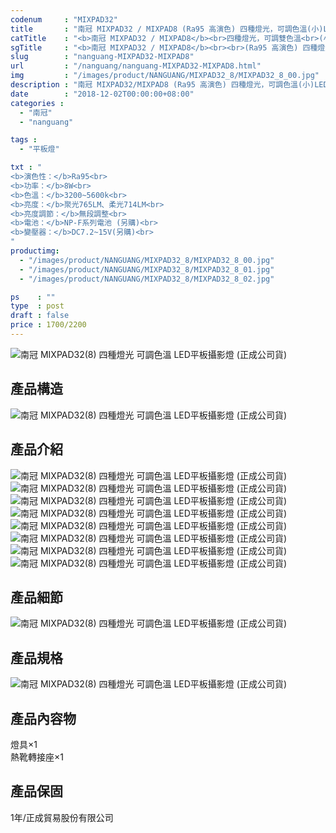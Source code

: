 ```yaml
---
codenum     : "MIXPAD32"
title       : "南冠 MIXPAD32 / MIXPAD8 (Ra95 高演色) 四種燈光，可調色溫(小)LED平板攝影燈 | 正成公司貨"
catTitle    : "<b>南冠 MIXPAD32 / MIXPAD8</b><br>四種燈光，可調雙色溫<br>(小)LED平板燈<br>(正成公司貨)"
sgTitle     : "<b>南冠 MIXPAD32 / MIXPAD8</b><br><br>(Ra95 高演色) 四種燈光，可調雙色溫(小)LED平板攝影燈<br>(正成公司貨)"
slug        : "nanguang-MIXPAD32-MIXPAD8"
url         : "/nanguang/nanguang-MIXPAD32-MIXPAD8.html"
img         : "/images/product/NANGUANG/MIXPAD32_8/MIXPAD32_8_00.jpg"
description : "南冠 MIXPAD32/MIXPAD8 (Ra95 高演色) 四種燈光，可調色溫(小)LED平板攝影燈，讓在補光時更加的靈活運用"
date        : "2018-12-02T00:00:00+08:00"
categories :
  - "南冠"
  - "nanguang"

tags :
  - "平板燈"

txt : "
<b>演色性：</b>Ra95<br>
<b>功率：</b>8W<br>
<b>色溫：</b>3200~5600k<br>
<b>亮度：</b>聚光765LM、柔光714LM<br>
<b>亮度調節：</b>無段調整<br>
<b>電池：</b>NP-F系列電池 (另購)<br>
<b>變壓器：</b>DC7.2~15V(另購)<br>
"
productimg:
  - "/images/product/NANGUANG/MIXPAD32_8/MIXPAD32_8_00.jpg"
  - "/images/product/NANGUANG/MIXPAD32_8/MIXPAD32_8_01.jpg"
  - "/images/product/NANGUANG/MIXPAD32_8/MIXPAD32_8_02.jpg"

ps    : ""
type  : post
draft : false
price : 1700/2200
---
```

<p>
<img src="/images/product/NANGUANG/MIXPAD32_8/MIXPAD32_8_03.jpg" alt="南冠 MIXPAD32(8) 四種燈光 可調色溫 LED平板攝影燈 (正成公司貨)">
</p>
<h2>產品構造</h2>
<p>
<img src="/images/product/NANGUANG/MIXPAD32_8/MIXPAD32_8_04.jpg" alt="南冠 MIXPAD32(8) 四種燈光 可調色溫 LED平板攝影燈 (正成公司貨)">
</p>
<h2>產品介紹</h2>
<p>
<img src="/images/product/NANGUANG/MIXPAD32_8/MIXPAD32_8_05.jpg" alt="南冠 MIXPAD32(8) 四種燈光 可調色溫 LED平板攝影燈 (正成公司貨)">
<img src="/images/product/NANGUANG/MIXPAD32_8/MIXPAD32_8_06.jpg" alt="南冠 MIXPAD32(8) 四種燈光 可調色溫 LED平板攝影燈 (正成公司貨)">
<img src="/images/product/NANGUANG/MIXPAD32_8/MIXPAD32_8_07.jpg" alt="南冠 MIXPAD32(8) 四種燈光 可調色溫 LED平板攝影燈 (正成公司貨)">
<img src="/images/product/NANGUANG/MIXPAD32_8/MIXPAD32_8_08.jpg" alt="南冠 MIXPAD32(8) 四種燈光 可調色溫 LED平板攝影燈 (正成公司貨)">
<img src="/images/product/NANGUANG/MIXPAD32_8/MIXPAD32_8_09.jpg" alt="南冠 MIXPAD32(8) 四種燈光 可調色溫 LED平板攝影燈 (正成公司貨)">
<img src="/images/product/NANGUANG/MIXPAD32_8/MIXPAD32_8_10.jpg" alt="南冠 MIXPAD32(8) 四種燈光 可調色溫 LED平板攝影燈 (正成公司貨)">
<img src="/images/product/NANGUANG/MIXPAD32_8/MIXPAD32_8_11.jpg" alt="南冠 MIXPAD32(8) 四種燈光 可調色溫 LED平板攝影燈 (正成公司貨)">
<img src="/images/product/NANGUANG/MIXPAD32_8/MIXPAD32_8_12.jpg" alt="南冠 MIXPAD32(8) 四種燈光 可調色溫 LED平板攝影燈 (正成公司貨)">
</p>
<h2>產品細節</h2>
<p>
<img src="/images/product/NANGUANG/MIXPAD32_8/MIXPAD32_8_13.jpg" alt="南冠 MIXPAD32(8) 四種燈光 可調色溫 LED平板攝影燈 (正成公司貨)">
</p>
<h2>產品規格</h2>
<p>
<img src="/images/product/NANGUANG/MIXPAD32_8/MIXPAD32_8_14.jpg" alt="南冠 MIXPAD32(8) 四種燈光 可調色溫 LED平板攝影燈 (正成公司貨)">
</p>
<h2>產品內容物</h2>
<p>
燈具×1 <br>
熱靴轉接座×1 
</p>
<h2>產品保固</h2>
<p>
1年/正成貿易股份有限公司
</p>